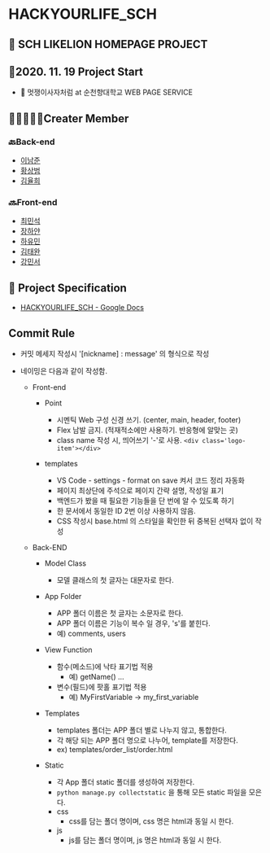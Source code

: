 # HACKYOURLIFE_SCH
## 🦁 SCH LIKELION HOMEPAGE PROJECT  

## 🚩2020. 11. 19 Project Start

- 🌈 멋쟁이사자처럼 at 순천향대학교 WEB PAGE SERVICE  


## 👨‍👨‍👨‍👧‍👧Creater Member

### 🔙Back-end
- [이남준](https://github.com/ningpop)
- [황상범](https://github.com/HwangSB)
- [김율희](https://github.com/yulhee741)
### 🔜Front-end
- [최민석](https://github.com/minsgy)
- [장하얀](https://github.com/white-jang)
- [하유민](https://github.com/qhahd78)
- [김태완](https://github.com/wwan13)
- [강민서](https://github.com/mseo39)


## 📑 Project Specification

- [HACKYOURLIFE_SCH - Google Docs](https://docs.google.com/document/d/1a0cSXchb96LsK2EMrAxo3-F6dukYH6EYYl73jfSPJ3I/edit)


## Commit Rule

- 커밋 메세지 작성시 '[nickname] : message' 의 형식으로 작성 

- 네이밍은 다음과 같이 작성함.

  - Front-end
    - Point
      - 시멘틱 Web 구성 신경 쓰기. (center, main, header, footer)
      - Flex 남발 금지. (적재적소에만 사용하기. 반응형에 알맞는 곳)
      - class name 작성 시, 띄어쓰기 '-'로 사용. `<div class='logo-item'></div>`
    
    - templates
      - VS Code - settings - format on save 켜서 코드 정리 자동화
      - 페이지 최상단에 주석으로 페이지 간략 설명, 작성일 표기
      - 백엔드가 봤을 때 필요한 기능들을 단 번에 알 수 있도록 하기
      - 한 문서에서 동일한 ID 2번 이상 사용하지 않음.
      - CSS 작성시 base.html 의 스타일을 확인한 뒤 중복된 선택자 없이 작성
      
  - Back-END

    - Model Class

      - 모델 클래스의 첫 글자는 대문자로 한다.

    - App Folder

      - APP 폴더 이름은 첫 글자는 소문자로 한다.
      - APP 폴더 이름은 기능이 복수 일 경우, 's'를 붙힌다.
      - 예) comments, users

    - View Function

      - 함수(메소드)에 낙타 표기법 적용
        - 예) getName() ...
      - 변수(필드)에 팟홀 표기법 적용
        - 예) MyFirstVariable -> my_first_variable

    - Templates

      - templates 폴더는 APP 폴더 별로 나누지 않고, 통합한다.
      - 각 해당 되는 APP 폴더 명으로 나누어, template를 저장한다.
      - ex) templates/order_list/order.html

    - Static
      - 각 App 폴더 static 폴더를 생성하여 저장한다.
      - `python manage.py collectstatic` 을 통해 모든 static 파일을 모은다.
      - css
        - css를 담는 폴더 명이며, css 명은 html과 동일 시 한다.
      - js
        - js를 담는 폴더 명이며, js 명은 html과 동일 시 한다.
